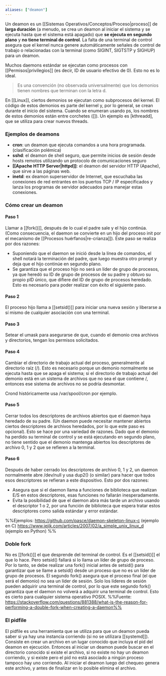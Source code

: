 ```yaml
---
aliases: ["deamon"]
---
```

Un deamon es un [[Sistemas Operativos/Conceptos/Proceso|proceso]] de **larga duración** (a menudo, se crea un deamon al iniciar el sistema y se ejecuta hasta que el sistema está apagado) que **se ejecuta en segundo plano** y **no tiene terminal de control**. La falta de una terminal de control asegura que el kernel nunca genere automáticamente señales de control de trabajo o relacionadas con la terminal (como SIGINT, SIGTSTP y SIGHUP) para un deamon.

Muchos daemons estándar se ejecutan como procesos con [[Permisos|privilegios]] (es decir, ID de usuario efectivo de 0). Esto no es lo ideal.

> Es una convención (no observada universalmente) que los demonios tienen nombres que terminan con la letra d.

En [[Linux]], ciertos demonios se ejecutan como subprocesos del kernel. El código de estos demonios es parte del kernel y, por lo general, se crean durante el inicio del sistema. Cuando se enumeran usando ps, los nombres de estos demonios están entre corchetes (\[]). Un ejemplo es \[kthreadd], que se utiliza para crear nuevos threads.

### Ejemplos de deamons
- **cron**: un deamon que ejecuta comandos a una hora programada. (clasificación polémica)
- **sshd**: el deamon de shell seguro, que permite inicios de sesión desde hosts remotos utilizando un protocolo de comunicaciones seguro
- **[[Apache HTTP Server|httpd]]**: el deamon del servidor HTTP (Apache), que sirve a las páginas web.
- **inetd**: ex deamon superservidor de Internet, que escuchaba las conexiones de red entrantes en los puertos TCP / IP especificados y lanza los programas de servidor adecuados para manejar estas conexiones.

### Cómo crear un deamon
#### Paso 1
Llamar a [[fork()]], después de lo cual el padre sale y el hijo continúa. (Como consecuencia, el daemon se convierte en un hijo del proceso init por el mecanismo de [[Procesos huérfanos|re-crianza]]).
Este paso se realiza por dos razones: 
- Suponiendo que el daemon se inició desde la línea de comandos, el shell notará la terminación del padre, que luego muestra otro prompt y deja que el hijo continúe en segundo plano.
- Se garantiza que el proceso hijo no será un líder de grupo de procesos, ya que heredó su ID de grupo de procesos de su padre y obtuvo su propio pID único, que difiere del ID de grupo de procesos heredado. Esto es necesario para poder realizar con éxito el siguiente paso.

#### Paso 2
El proceso hijo llama a [[setsid()]] para iniciar una nueva sesión y liberarse a sí mismo de cualquier asociación con una terminal.

#### Paso 3
Setear el umask para asegurarse de que, cuando el demonio crea archivos y directorios, tengan los permisos solicitados.

#### Paso 4
Cambiar el directorio de trabajo actual del proceso, generalmente al directorio raíz (/). Esto es necesario porque un demonio normalmente se ejecuta hasta que se apaga el sistema; si el directorio de trabajo actual del demonio está en un sistema de archivos que no sea el que contiene /, entonces ese sistema de archivos no se podría desmontar.

Crond históricamente usa /var/spool/cron por ejemplo.

#### Paso 5
Cerrar todos los descriptores de archivos abiertos que el daemon haya heredado de su padre. (Un daemon puede necesitar mantener abiertos ciertos descriptores de archivos heredados, por lo que este paso es opcional). Esto se hace por una variedad de razones. Dado que el demonio ha perdido su terminal de control y se está ejecutando en segundo plano, no tiene sentido que el demonio mantenga abiertos los descriptores de archivo 0, 1 y 2 que se refieren a la terminal.

#### Paso 6
Después de haber cerrado los descriptores de archivo 0, 1 y 2, un daemon normalmente abre /dev/null y usa dup2() (o similar) para hacer que todos esos descriptores se refieran a este dispositivo. Esto por dos razones:
- Asegura que si el daemon llama a funciones de biblioteca que realizan E/S en estos descriptores, esas funciones no fallarán inesperadamente.
- Evita la posibilidad de que el daemon abra más tarde un archivo usando el descriptor 1 o 2, por una función de biblioteca que espera tratar estos descriptores como salida estándar y error estándar.

%%Ejemplos:
https://github.com/pasce/daemon-skeleton-linux-c (ejemplo en C)
https://www.jejik.com/articles/2007/02/a_simple_unix_linux_d (ejemplo en Python)
%%

### Doble fork
No es [[fork()]] el que desprende del terminal de control. Es el [[setsid()]] el que lo hace. Pero setsid() fallará si lo llama un líder de grupo de proceso. Por lo tanto, se debe realizar una fork() inicial antes de setsid() para garantizar que se llame a setsid() desde un proceso que no es un líder de grupo de procesos. El segundo fork() asegura que el proceso final (el que será el demonio) no sea un líder de sesión. Solo los líderes de sesión pueden adquirir una terminal de control, por lo que este segundo fork() garantiza que el daemon no volverá a adquirir una terminal de control. Esto es cierto para cualquier sistema operativo POSIX.
%%Fuente: https://stackoverflow.com/questions/881388/what-is-the-reason-for-performing-a-double-fork-when-creating-a-daemon%%

### El pidfile
El pidfile es una herramienta que se utiliza para que un deamon pueda saber si ya hay una instancia corriendo (si no se utilizara [[systemd]]). Consiste en crear un archivo en un lugar conocido que incluya el pid del deamon en ejecución. Entonces al iniciar un deamon puede buscar en el directorio conocido si existe el archivo, si no existe no hay un deamon corriendo, y si existe pero el pid no está asociado a ningún proceso tampoco hay uno corriendo. Al iniciar el deamon luego del chequeo genera este archivo, y antes de finalizar en lo posible elimina el archivo.
